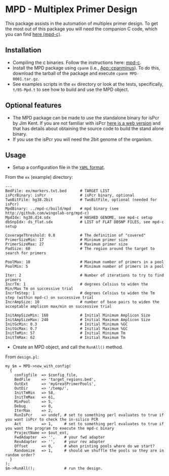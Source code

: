 # MPD - Multiplex Primer Design

This package assists in the automation of multiplex primer design. To get the most out of this package you will need the companion C code, which you can find [here (mpd-c)](http://github.com/wingolab-org/mpd-c).

## Installation

- Compiling the c binaries. Follow the instructions here: [mpd-c](http://github.com/wingolab-org/mpd-c).
- Install the MPD package using `cpanm` (i.e., [App::cpanminus](https://metacpan.org/release/App-cpanminus)). To do this, download the tarball of the package and execute `cpanm MPD-0001.tar.gz`.
- See examples scripts in the `ex` directory or look at the tests, specifically, `t/05-Mpd.t` to see how to build and use the MPD object.

## Optional features
- The MPD package can be made to use the standalone binary for isPcr by Jim Kent. If you are not familiar with isPcr [here is a web version](https://genome.ucsc.edu/cgi-bin/hgPcr) and that has details about obtaining the source code to build the stand alone binary.
- If you use the isPcr you will need the 2bit genome of the organism.

## Usage

- Setup a configuration file in the [`YAML` format](http://www.yaml.org/).

From the `ex` (example) directory:

    ---
    BedFile: ex/markers.txt.bed      # TARGET LIST
    isPcrBinary: isPcr               # isPcr binary, optional
    TwoBitFile: hg38.2bit            # TwoBitFile, optional (needed for isPcr)
    MpdBinary: ../mpd-c/build/mpd    # mpd binary (see http://github.com/wingolab-org/mpd-c)
    MpdIdx: hg38.d14.sdx             # HASHED GENOME, see mpd-c setup
    dbSnpIdx: ds_flat.sdx            # LIST of FLAT DBSNP FILES, see mpd-c setup

    CoverageThreshold: 0.8           # The definition of "covered"
    PrimerSizeMin: 17                # Minimum primer size
    PrimerSizeMax: 27                # Maximum primer size
    PadSize: 60                      # The region around the target to search for primers

    PoolMax: 10                      # Maximum number of primers in a pool
    PoolMin: 5                       # Minimum number of primers in a pool

    Iter: 2                          # Number of iterations to try to find primers
    IncrTm: 1                        # degrees Celsius to widen the Min/Max Tm on successive trial
    IncrTmStep: 1                    # degrees Celsius to widen the Tm step (within mpd-c) on successive trial
    IncrAmpSize: 10                  # number of base pairs to widen the acceptable amplicon max/min on successive trial

    InitAmpSizeMin: 160              # Initial Minimum Amplicon Size
    InitAmpSizeMax: 240              # Initial Maximum Amplicon Size
    InitGcMin: 0.3                   # Initial Minimum %GC
    InitGcMax: 0.7                   # Initial Maximum %GC
    InitTmMin: 57                    # Initial Minimum Tm
    InitTmMax: 62                    # Initial Maximum Tm

- Create an MPD object, and call the `RunAll()` method.

From `design.pl`:

    my $m = MPD->new_with_config(
      {
        configfile  => $config_file,
        BedFile     => 'target_regions.bed',
        OutExt      => 'myGreatPrimerPools',
        OutDir      => '/temp/',
        InitTmMin   => 58,
        InitTmMax   => 61,
        MinPool     => 5,
        Debug       => 0,
        IterMax     => 2,
        RunIsPcr    => undef, # set to something perl evaluates to true if you want isPcr to check the in-silico PCR
        Act         => 1,     # set to something perl evaluates to true if you want the program to execute the mpd-c binary
        ProjectName => $out_ext,
        FwdAdapter  => '',    # your fwd adapter
        RevAdapter  => '',    # your rev adapter
        Offset      => 0,     # when printing pools where do we start?
        Randomize   => 1,     # should we shuffle the pools so they are in random order?
      }
    );
    $m->RunAll();             # run the design.
